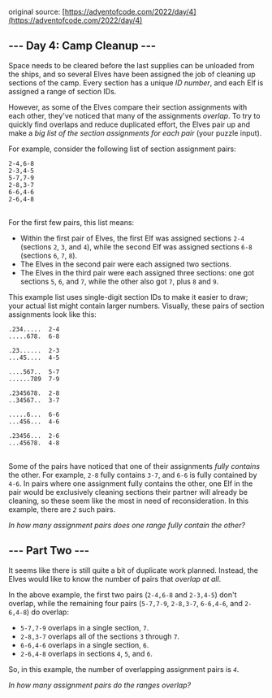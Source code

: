 ﻿original source: [https://adventofcode.com/2022/day/4](https://adventofcode.com/2022/day/4)
## --- Day 4: Camp Cleanup ---
Space needs to be cleared before the last supplies can be unloaded from the ships, and so several Elves have been assigned the job of cleaning up sections of the camp. Every section has a unique <em>ID number</em>, and each Elf is assigned a range of section IDs.

However, as some of the Elves compare their section assignments with each other, they've noticed that many of the assignments <em>overlap</em>. To try to quickly find overlaps and reduce duplicated effort, the Elves pair up and make a <em>big list of the section assignments for each pair</em> (your puzzle input).

For example, consider the following list of section assignment pairs:

<pre>
<code>2-4,6-8
2-3,4-5
5-7,7-9
2-8,3-7
6-6,4-6
2-6,4-8
</code>
</pre>

For the first few pairs, this list means:


 - Within the first pair of Elves, the first Elf was assigned sections <code>2-4</code> (sections <code>2</code>, <code>3</code>, and <code>4</code>), while the second Elf was assigned sections <code>6-8</code> (sections <code>6</code>, <code>7</code>, <code>8</code>).
 - The Elves in the second pair were each assigned two sections.
 - The Elves in the third pair were each assigned three sections: one got sections <code>5</code>, <code>6</code>, and <code>7</code>, while the other also got <code>7</code>, plus <code>8</code> and <code>9</code>.

This example list uses single-digit section IDs to make it easier to draw; your actual list might contain larger numbers. Visually, these pairs of section assignments look like this:

<pre>
<code>.234.....  2-4
.....678.  6-8

.23......  2-3
...45....  4-5

....567..  5-7
......789  7-9

.2345678.  2-8
..34567..  3-7

.....6...  6-6
...456...  4-6

.23456...  2-6
...45678.  4-8
</code>
</pre>

Some of the pairs have noticed that one of their assignments <em>fully contains</em> the other. For example, <code>2-8</code> fully contains <code>3-7</code>, and <code>6-6</code> is fully contained by <code>4-6</code>. In pairs where one assignment fully contains the other, one Elf in the pair would be exclusively cleaning sections their partner will already be cleaning, so these seem like the most in need of reconsideration. In this example, there are <code><em>2</em></code> such pairs.

<em>In how many assignment pairs does one range fully contain the other?</em>


## --- Part Two ---
It seems like there is still quite a bit of duplicate work planned. Instead, the Elves would like to know the number of pairs that <em>overlap at all</em>.

In the above example, the first two pairs (<code>2-4,6-8</code> and <code>2-3,4-5</code>) don't overlap, while the remaining four pairs (<code>5-7,7-9</code>, <code>2-8,3-7</code>, <code>6-6,4-6</code>, and <code>2-6,4-8</code>) do overlap:


 - <code>5-7,7-9</code> overlaps in a single section, <code>7</code>.
 - <code>2-8,3-7</code> overlaps all of the sections <code>3</code> through <code>7</code>.
 - <code>6-6,4-6</code> overlaps in a single section, <code>6</code>.
 - <code>2-6,4-8</code> overlaps in sections <code>4</code>, <code>5</code>, and <code>6</code>.

So, in this example, the number of overlapping assignment pairs is <code><em>4</em></code>.

<em>In how many assignment pairs do the ranges overlap?</em>

